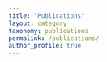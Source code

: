 ```yaml
---
title: "Publications"
layout: category
taxonomy: publications
permalink: /publications/
author_profile: true
---
```


